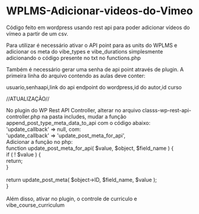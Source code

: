 # WPLMS-Adicionar-videos-do-Vimeo
Código feito em wordpress usando rest api para poder adicionar vídeos do vímeo a partir de um csv.

Para utilizar é necessário ativar o API point para as units do WPLMS e adicionar os meta do vibe_types e vibe_durations simplesmente adicionando o código presente no txt no functions.php

Também é necessário gerar uma senha de api point através de plugin.
A primeira linha do arquivo contendo as aulas deve conter:

usuario,senhaapi,link do api endpoint do wordpress,id do autor,id curso

//ATUALIZAÇÃO//

No plugin do WP Rest API Controller, alterar no arquivo classs-wp-rest-api-controller.php na pasta includes, mudar a função append_post_type_meta_data_to_api com o código abaixo:<br>
'update_callback' => null,  com:<br>
'update_callback' => 'update_post_meta_for_api',<br>
Adicionar a função no php:<br>
function update_post_meta_for_api( $value, $object, $field_name ) {
<br>
if ( ! $value ) {<br>
    return;<br>
}<br>
<br>
return update_post_meta( $object->ID, $field_name, $value );<br>
}
<br><br>
Além disso, ativar no plugin, o controle de curriculo e vibe_course_curriculum
